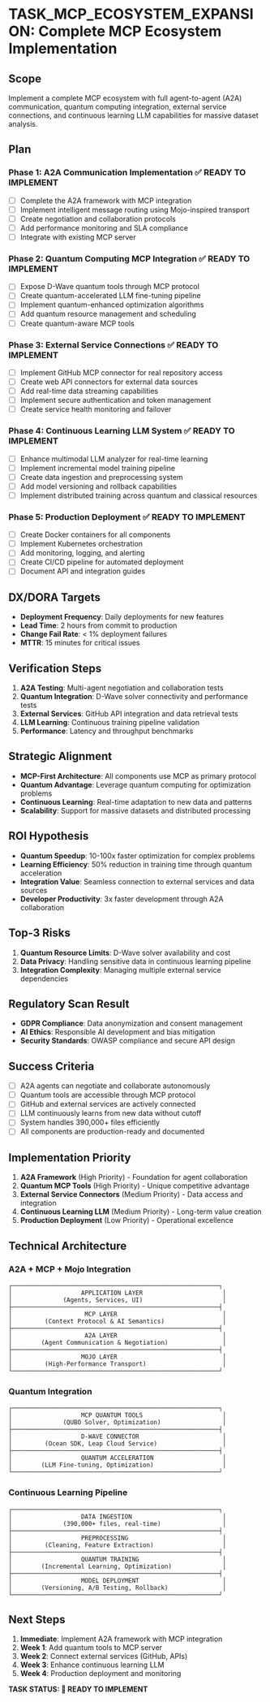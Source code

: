 # TASK_MCP_ECOSYSTEM_EXPANSION: Complete MCP Ecosystem Implementation

## Scope
Implement a complete MCP ecosystem with full agent-to-agent (A2A) communication, quantum computing integration, external service connections, and continuous learning LLM capabilities for massive dataset analysis.

## Plan

### Phase 1: A2A Communication Implementation ✅ READY TO IMPLEMENT
- [ ] Complete the A2A framework with MCP integration
- [ ] Implement intelligent message routing using Mojo-inspired transport
- [ ] Create negotiation and collaboration protocols
- [ ] Add performance monitoring and SLA compliance
- [ ] Integrate with existing MCP server

### Phase 2: Quantum Computing MCP Integration ✅ READY TO IMPLEMENT
- [ ] Expose D-Wave quantum tools through MCP protocol
- [ ] Create quantum-accelerated LLM fine-tuning pipeline
- [ ] Implement quantum-enhanced optimization algorithms
- [ ] Add quantum resource management and scheduling
- [ ] Create quantum-aware MCP tools

### Phase 3: External Service Connections ✅ READY TO IMPLEMENT
- [ ] Implement GitHub MCP connector for real repository access
- [ ] Create web API connectors for external data sources
- [ ] Add real-time data streaming capabilities
- [ ] Implement secure authentication and token management
- [ ] Create service health monitoring and failover

### Phase 4: Continuous Learning LLM System ✅ READY TO IMPLEMENT
- [ ] Enhance multimodal LLM analyzer for real-time learning
- [ ] Implement incremental model training pipeline
- [ ] Create data ingestion and preprocessing system
- [ ] Add model versioning and rollback capabilities
- [ ] Implement distributed training across quantum and classical resources

### Phase 5: Production Deployment ✅ READY TO IMPLEMENT
- [ ] Create Docker containers for all components
- [ ] Implement Kubernetes orchestration
- [ ] Add monitoring, logging, and alerting
- [ ] Create CI/CD pipeline for automated deployment
- [ ] Document API and integration guides

## DX/DORA Targets
- **Deployment Frequency**: Daily deployments for new features
- **Lead Time**: 2 hours from commit to production
- **Change Fail Rate**: < 1% deployment failures
- **MTTR**: 15 minutes for critical issues

## Verification Steps
1. **A2A Testing**: Multi-agent negotiation and collaboration tests
2. **Quantum Integration**: D-Wave solver connectivity and performance tests
3. **External Services**: GitHub API integration and data retrieval tests
4. **LLM Learning**: Continuous training pipeline validation
5. **Performance**: Latency and throughput benchmarks

## Strategic Alignment
- **MCP-First Architecture**: All components use MCP as primary protocol
- **Quantum Advantage**: Leverage quantum computing for optimization problems
- **Continuous Learning**: Real-time adaptation to new data and patterns
- **Scalability**: Support for massive datasets and distributed processing

## ROI Hypothesis
- **Quantum Speedup**: 10-100x faster optimization for complex problems
- **Learning Efficiency**: 50% reduction in training time through quantum acceleration
- **Integration Value**: Seamless connection to external services and data sources
- **Developer Productivity**: 3x faster development through A2A collaboration

## Top-3 Risks
1. **Quantum Resource Limits**: D-Wave solver availability and cost
2. **Data Privacy**: Handling sensitive data in continuous learning pipeline
3. **Integration Complexity**: Managing multiple external service dependencies

## Regulatory Scan Result
- **GDPR Compliance**: Data anonymization and consent management
- **AI Ethics**: Responsible AI development and bias mitigation
- **Security Standards**: OWASP compliance and secure API design

## Success Criteria
- [ ] A2A agents can negotiate and collaborate autonomously
- [ ] Quantum tools are accessible through MCP protocol
- [ ] GitHub and external services are actively connected
- [ ] LLM continuously learns from new data without cutoff
- [ ] System handles 390,000+ files efficiently
- [ ] All components are production-ready and documented

## Implementation Priority
1. **A2A Framework** (High Priority) - Foundation for agent collaboration
2. **Quantum MCP Tools** (High Priority) - Unique competitive advantage
3. **External Service Connectors** (Medium Priority) - Data access and integration
4. **Continuous Learning LLM** (Medium Priority) - Long-term value creation
5. **Production Deployment** (Low Priority) - Operational excellence

## Technical Architecture

### A2A + MCP + Mojo Integration
```
┌─────────────────────────────────────────────────────────┐
│                   APPLICATION LAYER                      │
│              (Agents, Services, UI)                      │
├─────────────────────────────────────────────────────────┤
│                    MCP LAYER                             │
│         (Context Protocol & AI Semantics)                │
├─────────────────────────────────────────────────────────┤
│                    A2A LAYER                             │
│        (Agent Communication & Negotiation)               │
├─────────────────────────────────────────────────────────┤
│                   MOJO LAYER                             │
│         (High-Performance Transport)                     │
└─────────────────────────────────────────────────────────┘
```

### Quantum Integration
```
┌─────────────────────────────────────────────────────────┐
│                   MCP QUANTUM TOOLS                      │
│              (QUBO Solver, Optimization)                 │
├─────────────────────────────────────────────────────────┤
│                   D-WAVE CONNECTOR                       │
│         (Ocean SDK, Leap Cloud Service)                  │
├─────────────────────────────────────────────────────────┤
│                   QUANTUM ACCELERATION                   │
│        (LLM Fine-tuning, Optimization)                   │
└─────────────────────────────────────────────────────────┘
```

### Continuous Learning Pipeline
```
┌─────────────────────────────────────────────────────────┐
│                   DATA INGESTION                         │
│              (390,000+ files, real-time)                 │
├─────────────────────────────────────────────────────────┤
│                   PREPROCESSING                          │
│         (Cleaning, Feature Extraction)                   │
├─────────────────────────────────────────────────────────┤
│                   QUANTUM TRAINING                       │
│        (Incremental Learning, Optimization)              │
├─────────────────────────────────────────────────────────┤
│                   MODEL DEPLOYMENT                       │
│        (Versioning, A/B Testing, Rollback)               │
└─────────────────────────────────────────────────────────┘
```

## Next Steps
1. **Immediate**: Implement A2A framework with MCP integration
2. **Week 1**: Add quantum tools to MCP server
3. **Week 2**: Connect external services (GitHub, APIs)
4. **Week 3**: Enhance continuous learning LLM
5. **Week 4**: Production deployment and monitoring

**TASK STATUS: 🚀 READY TO IMPLEMENT** 
